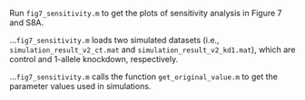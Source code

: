 Run `fig7_sensitivity.m` to get the plots of sensitivity analysis in Figure 7 and S8A.

...`fig7_sensitivity.m` loads two simulated datasets (i.e., `simulation_result_v2_ct.mat` and `simulation_result_v2_kd1.mat`), which are control and 1-allele knockdown, respectively.

...`fig7_sensitivity.m` calls the function `get_original_value.m` to get the parameter values used in simulations.
